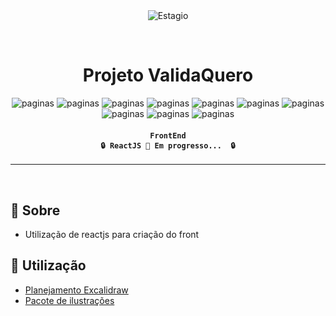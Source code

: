 <div align="center" id="top"> 
  <img src="https://firebasestorage.googleapis.com/v0/b/vxfontes.appspot.com/o/pics%20projects%2Fvalidaquero%2FvalidaQuero.png?alt=media&token=a22a195b-e266-4eb5-b30c-5db30954c5a3" alt="Estagio" />

  &#xa0;
</div>

<h1 align="center">
	Projeto ValidaQuero
</h1>

<p align="center">
  <img alt="paginas" src="https://img.shields.io/badge/dashboard-não_iniciado-red">
  <img alt="paginas" src="https://img.shields.io/badge/login-finalizada-green">
  <img alt="paginas" src="https://img.shields.io/badge/cadastro-finalizada-green">
  <img alt="paginas" src="https://img.shields.io/badge/pagina_principal-não_iniciado-red">
  <img alt="paginas" src="https://img.shields.io/badge/pagina_inicial-finalizada-green">
  <img alt="paginas" src="https://img.shields.io/badge/criação_de_template-finalizada-green">
  <img alt="paginas" src="https://img.shields.io/badge/tela_usuarios-não_iniciado-red">
  <img alt="paginas" src="https://img.shields.io/badge/upload_arquivos-não_iniciado-red">
  <img alt="paginas" src="https://img.shields.io/badge/meu_perfil-finalizada-green">
  <img alt="paginas" src="https://img.shields.io/badge/pagina_de_templates-finalizada-green">
</p>

<!-- Status -->

<h4 align="center"> 
	
	FrontEnd
	🔒 ReactJS 🚀 Em progresso...  🔒
</h4> 

<hr>

<br>

## :dart: Sobre ##

- Utilização de reactjs para criação do front

## :rocket: Utilização ##

- [Planejamento Excalidraw](https://excalidraw.com/#json=965q1ALN3HIEahRHDpwFn,mNdMTPpnCXavz5N4M7HOrQ)
- [Pacote de ilustrações](https://www.drawkit.com/illustrations/product-project-managers-illustrations)
